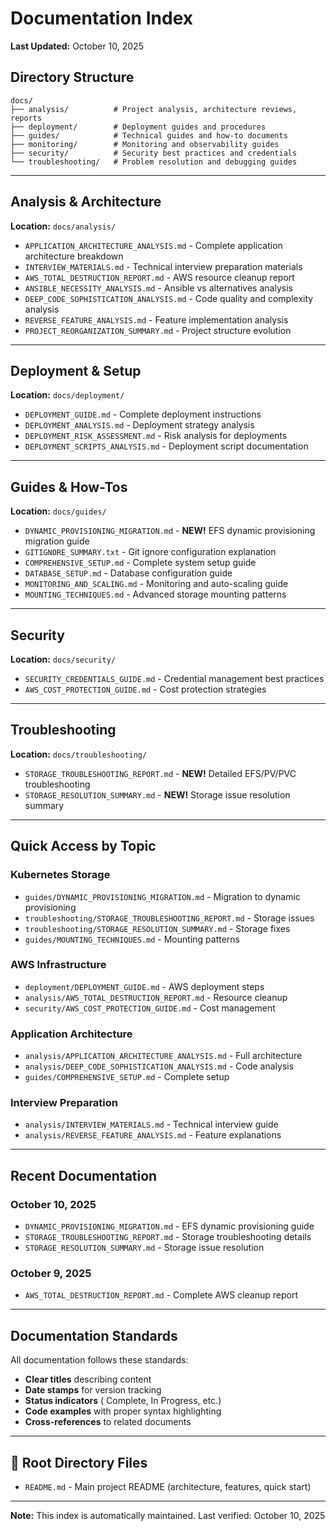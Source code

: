 # Documentation Index

**Last Updated:** October 10, 2025

##  Directory Structure

```
docs/
├── analysis/          # Project analysis, architecture reviews, reports
├── deployment/        # Deployment guides and procedures
├── guides/            # Technical guides and how-to documents
├── monitoring/        # Monitoring and observability guides
├── security/          # Security best practices and credentials
└── troubleshooting/   # Problem resolution and debugging guides
```

---

##  Analysis & Architecture

**Location:** `docs/analysis/`

- `APPLICATION_ARCHITECTURE_ANALYSIS.md` - Complete application architecture breakdown
- `INTERVIEW_MATERIALS.md` - Technical interview preparation materials
- `AWS_TOTAL_DESTRUCTION_REPORT.md` - AWS resource cleanup report
- `ANSIBLE_NECESSITY_ANALYSIS.md` - Ansible vs alternatives analysis
- `DEEP_CODE_SOPHISTICATION_ANALYSIS.md` - Code quality and complexity analysis
- `REVERSE_FEATURE_ANALYSIS.md` - Feature implementation analysis
- `PROJECT_REORGANIZATION_SUMMARY.md` - Project structure evolution

---

##  Deployment & Setup

**Location:** `docs/deployment/`

- `DEPLOYMENT_GUIDE.md` - Complete deployment instructions
- `DEPLOYMENT_ANALYSIS.md` - Deployment strategy analysis
- `DEPLOYMENT_RISK_ASSESSMENT.md` - Risk analysis for deployments
- `DEPLOYMENT_SCRIPTS_ANALYSIS.md` - Deployment script documentation

---

##  Guides & How-Tos

**Location:** `docs/guides/`

- `DYNAMIC_PROVISIONING_MIGRATION.md` - **NEW!** EFS dynamic provisioning migration guide
- `GITIGNORE_SUMMARY.txt` - Git ignore configuration explanation
- `COMPREHENSIVE_SETUP.md` - Complete system setup guide
- `DATABASE_SETUP.md` - Database configuration guide
- `MONITORING_AND_SCALING.md` - Monitoring and auto-scaling guide
- `MOUNTING_TECHNIQUES.md` - Advanced storage mounting patterns

---

##  Security

**Location:** `docs/security/`

- `SECURITY_CREDENTIALS_GUIDE.md` - Credential management best practices
- `AWS_COST_PROTECTION_GUIDE.md` - Cost protection strategies

---

##  Troubleshooting

**Location:** `docs/troubleshooting/`

- `STORAGE_TROUBLESHOOTING_REPORT.md` - **NEW!** Detailed EFS/PV/PVC troubleshooting
- `STORAGE_RESOLUTION_SUMMARY.md` - **NEW!** Storage issue resolution summary

---

##  Quick Access by Topic

### Kubernetes Storage
- `guides/DYNAMIC_PROVISIONING_MIGRATION.md` - Migration to dynamic provisioning
- `troubleshooting/STORAGE_TROUBLESHOOTING_REPORT.md` - Storage issues
- `troubleshooting/STORAGE_RESOLUTION_SUMMARY.md` - Storage fixes
- `guides/MOUNTING_TECHNIQUES.md` - Mounting patterns

### AWS Infrastructure
- `deployment/DEPLOYMENT_GUIDE.md` - AWS deployment steps
- `analysis/AWS_TOTAL_DESTRUCTION_REPORT.md` - Resource cleanup
- `security/AWS_COST_PROTECTION_GUIDE.md` - Cost management

### Application Architecture
- `analysis/APPLICATION_ARCHITECTURE_ANALYSIS.md` - Full architecture
- `analysis/DEEP_CODE_SOPHISTICATION_ANALYSIS.md` - Code analysis
- `guides/COMPREHENSIVE_SETUP.md` - Complete setup

### Interview Preparation
- `analysis/INTERVIEW_MATERIALS.md` - Technical interview guide
- `analysis/REVERSE_FEATURE_ANALYSIS.md` - Feature explanations

---

##  Recent Documentation

### October 10, 2025
-  `DYNAMIC_PROVISIONING_MIGRATION.md` - EFS dynamic provisioning guide
-  `STORAGE_TROUBLESHOOTING_REPORT.md` - Storage troubleshooting details
-  `STORAGE_RESOLUTION_SUMMARY.md` - Storage issue resolution

### October 9, 2025
-  `AWS_TOTAL_DESTRUCTION_REPORT.md` - Complete AWS cleanup report

---

##  Documentation Standards

All documentation follows these standards:
- **Clear titles** describing content
- **Date stamps** for version tracking
- **Status indicators** ( Complete,  In Progress, etc.)
- **Code examples** with proper syntax highlighting
- **Cross-references** to related documents

---

## 📌 Root Directory Files

- `README.md` - Main project README (architecture, features, quick start)

---

**Note:** This index is automatically maintained. Last verified: October 10, 2025

